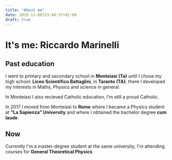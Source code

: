 ```yaml
---
title: "About me"
date: 2020-11-06T23:48:37+01:00
draft: true
---
```


# It's me: Riccardo Marinelli

## Past education 

I went to primary and secondary school in **Monteiasi (Ta)** until I chose my high school: **Liceo Scientifico Battaglini**, in **Taranto (TA)**; there I developed my interests in Maths, Physics and science in general.

In Monteiasi I also recieved Catholic education, I'm still a proud Catholic.

In 2017 I moved from Monteiasi to **Rome** where I became a Physics student at **"La Sapienza" University** and where I obtained the bachelor degree **cum laude**.

## Now

Currently I'm a master-degree student at the same university, I'm attending courses for **General Theoretical Physics** 




